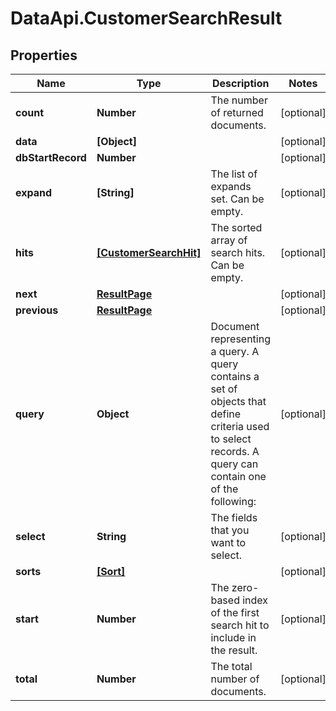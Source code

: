 # DataApi.CustomerSearchResult

## Properties

Name | Type | Description | Notes
------------ | ------------- | ------------- | -------------
**count** | **Number** | The number of returned documents. | [optional] 
**data** | **[Object]** |  | [optional] 
**dbStartRecord** | **Number** |  | [optional] 
**expand** | **[String]** | The list of expands set. Can be empty. | [optional] 
**hits** | [**[CustomerSearchHit]**](CustomerSearchHit.md) | The sorted array of search hits. Can be empty. | [optional] 
**next** | [**ResultPage**](ResultPage.md) |  | [optional] 
**previous** | [**ResultPage**](ResultPage.md) |  | [optional] 
**query** | **Object** | Document representing a query. A query contains a set of objects that define criteria  used to select records. A query can contain one of the following:  | [optional] 
**select** | **String** | The fields that you want to select. | [optional] 
**sorts** | [**[Sort]**](Sort.md) |  | [optional] 
**start** | **Number** | The zero-based index of the first search hit to include in the result. | [optional] 
**total** | **Number** | The total number of documents. | [optional] 


